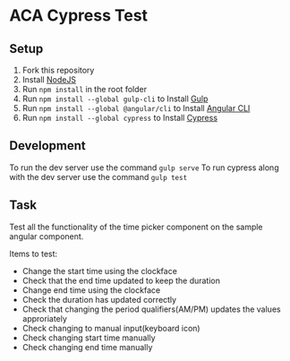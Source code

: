 # ACA Cypress Test

## Setup
1. Fork this repository
1. Install [NodeJS](https://nodejs.org/en/download/current/)
1. Run `npm install` in the root folder
1. Run `npm install --global gulp-cli` to Install [Gulp](https://github.com/gulpjs/gulp/blob/master/docs/getting-started.md)
1. Run `npm install --global @angular/cli` to Install [Angular CLI](https://github.com/angular/angular-cli)
1. Run `npm install --global cypress` to Install [Cypress](https://cypress.io)

## Development

To run the dev server use the command `gulp serve`
To run cypress along with the dev server use the command `gulp test`

## Task

Test all the functionality of the time picker component on the sample angular component.

Items to test:
 - Change the start time using the clockface
 - Check that the end time updated to keep the duration
 - Change end time using the clockface
 - Check the duration has updated correctly
 - Check that changing the period qualifiers(AM/PM) updates the values approriately
 - Check changing to manual input(keyboard icon)
 - Check changing start time manually
 - Check changing end time manually

